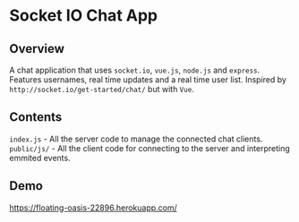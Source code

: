# Socket IO Chat App
## Overview
A chat application that uses `socket.io`, `vue.js`, `node.js` and `express`. Features usernames, real time updates and a real time user list. Inspired by `http://socket.io/get-started/chat/` but with `Vue`.

## Contents

`index.js` - All the server code to manage the connected chat clients.  
`public/js/` - All the client code for connecting to the server and interpreting emmited events.

## Demo
https://floating-oasis-22896.herokuapp.com/
